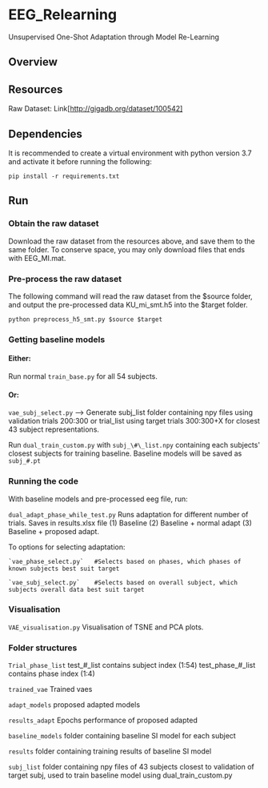 # EEG_Relearning
Unsupervised One-Shot Adaptation through Model Re-Learning

## Overview

## Resources
Raw Dataset: Link[http://gigadb.org/dataset/100542]

## Dependencies

It is recommended to create a virtual environment with python version 3.7 and activate it before running the following:

```
pip install -r requirements.txt
```

## Run

### Obtain the raw dataset

Download the raw dataset from the resources above, and save them to the same folder. To conserve space, you may only download files that ends with EEG_MI.mat.

### Pre-process the raw dataset

The following command will read the raw dataset from the $source folder, and output the pre-processed data KU_mi_smt.h5 into the $target folder.

```
python preprocess_h5_smt.py $source $target
```

### Getting baseline models

#### Either: 
Run normal `train_base.py` for all 54 subjects.

#### Or: 
`vae_subj_select.py` --> Generate subj_list folder containing npy files using validation trials 200:300 or trial_list using target trials 300:300+X for closest 43 subject representations. 

Run `dual_train_custom.py` with `subj_\#\_list.npy` containing each subjects' closest subjects for training baseline. Baseline models will be saved as `subj_#.pt`

### Running the code
With baseline models and pre-processed eeg file, run:

`dual_adapt_phase_while_test.py`
Runs adaptation for different number of trials. Saves in results.xlsx file (1) Baseline (2) Baseline + normal adapt (3) Baseline + proposed adapt.

To options for selecting adaptation:
```
`vae_phase_select.py`   #Selects based on phases, which phases of known subjects best suit target

`vae_subj_select.py`    #Selects based on overall subject, which subjects overall data best suit target
```

### Visualisation
`VAE_visualisation.py`
Visualisation of TSNE and PCA plots.

### Folder structures

`Trial_phase_list`
test_\#\_list contains subject index (1:54)
test_phase_\#\_list contains phase index (1:4)

`trained_vae`
Trained vaes

`adapt_models`
proposed adapted models

`results_adapt`
Epochs performance of proposed adapted

`baseline_models`
folder containing baseline SI model for each subject

`results`
folder containing training results of baseline SI model

`subj_list`
folder containing npy files of 43 subjects closest to validation of target subj, used to train baseline model using dual_train_custom.py
